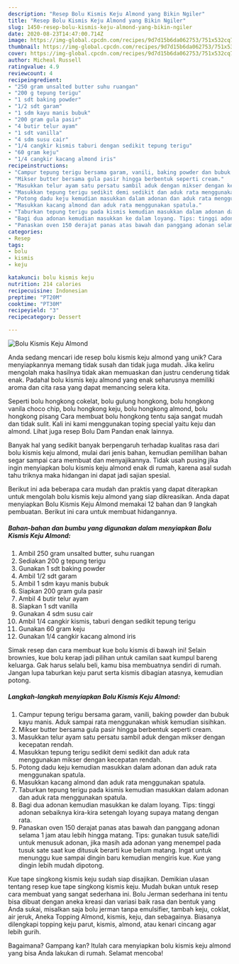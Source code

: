 ```yaml
---
description: "Resep Bolu Kismis Keju Almond yang Bikin Ngiler"
title: "Resep Bolu Kismis Keju Almond yang Bikin Ngiler"
slug: 1450-resep-bolu-kismis-keju-almond-yang-bikin-ngiler
date: 2020-08-23T14:47:00.714Z
image: https://img-global.cpcdn.com/recipes/9d7d15b6da062753/751x532cq70/bolu-kismis-keju-almond-foto-resep-utama.jpg
thumbnail: https://img-global.cpcdn.com/recipes/9d7d15b6da062753/751x532cq70/bolu-kismis-keju-almond-foto-resep-utama.jpg
cover: https://img-global.cpcdn.com/recipes/9d7d15b6da062753/751x532cq70/bolu-kismis-keju-almond-foto-resep-utama.jpg
author: Micheal Russell
ratingvalue: 4.9
reviewcount: 4
recipeingredient:
- "250 gram unsalted butter suhu ruangan"
- "200 g tepung terigu"
- "1 sdt baking powder"
- "1/2 sdt garam"
- "1 sdm kayu manis bubuk"
- "200 gram gula pasir"
- "4 butir telur ayam"
- "1 sdt vanilla"
- "4 sdm susu cair"
- "1/4 cangkir kismis taburi dengan sedikit tepung terigu"
- "60 gram keju"
- "1/4 cangkir kacang almond iris"
recipeinstructions:
- "Campur tepung terigu bersama garam, vanili, baking powder dan bubuk kayu manis. Aduk sampai rata menggunakan whisk kemudian sisihkan."
- "Mikser butter bersama gula pasir hingga berbentuk seperti cream."
- "Masukkan telur ayam satu persatu sambil aduk dengan mikser dengan kecepatan rendah."
- "Masukkan tepung terigu sedikit demi sedikit dan aduk rata menggunakan mikser dengan kecepatan rendah."
- "Potong dadu keju kemudian masukkan dalam adonan dan aduk rata menggunakan spatula."
- "Masukkan kacang almond dan aduk rata menggunakan spatula."
- "Taburkan tepung terigu pada kismis kemudian masukkan dalam adonan dan aduk rata menggunakan spatula."
- "Bagi dua adonan kemudian masukkan ke dalam loyang. Tips: tinggi adonan sebaiknya kira-kira setengah loyang supaya matang dengan rata."
- "Panaskan oven 150 derajat panas atas bawah dan panggang adonan selama 1 jam atau lebih hingga matang. Tips: gunakan tusuk sate/lidi untuk menusuk adonan, jika masih ada adonan yang menempel pada tusuk sate saat kue ditusuk berarti kue belum matang. Ingat untuk menunggu kue sampai dingin baru kemudian mengiris kue. Kue yang dingin lebih mudah dipotong."
categories:
- Resep
tags:
- bolu
- kismis
- keju

katakunci: bolu kismis keju 
nutrition: 214 calories
recipecuisine: Indonesian
preptime: "PT20M"
cooktime: "PT30M"
recipeyield: "3"
recipecategory: Dessert

---
```



![Bolu Kismis Keju Almond](https://img-global.cpcdn.com/recipes/9d7d15b6da062753/751x532cq70/bolu-kismis-keju-almond-foto-resep-utama.jpg)

Anda sedang mencari ide resep bolu kismis keju almond yang unik? Cara menyiapkannya memang tidak susah dan tidak juga mudah. Jika keliru mengolah maka hasilnya tidak akan memuaskan dan justru cenderung tidak enak. Padahal bolu kismis keju almond yang enak seharusnya memiliki aroma dan cita rasa yang dapat memancing selera kita.

Seperti bolu hongkong cokelat, bolu gulung hongkong, bolu hongkong vanila choco chip, bolu hongkong keju, bolu hongkong almond, bolu hongkong pisang Cara membuat bolu hongkong tentu saja sangat mudah dan tidak sulit. Kali ini kami menggunakan toping special yaitu keju dan almond. Lihat juga resep Bolu Dam Pandan enak lainnya.

Banyak hal yang sedikit banyak berpengaruh terhadap kualitas rasa dari bolu kismis keju almond, mulai dari jenis bahan, kemudian pemilihan bahan segar sampai cara membuat dan menyajikannya. Tidak usah pusing jika ingin menyiapkan bolu kismis keju almond enak di rumah, karena asal sudah tahu triknya maka hidangan ini dapat jadi sajian spesial.


Berikut ini ada beberapa cara mudah dan praktis yang dapat diterapkan untuk mengolah bolu kismis keju almond yang siap dikreasikan. Anda dapat menyiapkan Bolu Kismis Keju Almond memakai 12 bahan dan 9 langkah pembuatan. Berikut ini cara untuk membuat hidangannya.

<!--inarticleads1-->

##### Bahan-bahan dan bumbu yang digunakan dalam menyiapkan Bolu Kismis Keju Almond:

1. Ambil 250 gram unsalted butter, suhu ruangan
1. Sediakan 200 g tepung terigu
1. Gunakan 1 sdt baking powder
1. Ambil 1/2 sdt garam
1. Ambil 1 sdm kayu manis bubuk
1. Siapkan 200 gram gula pasir
1. Ambil 4 butir telur ayam
1. Siapkan 1 sdt vanilla
1. Gunakan 4 sdm susu cair
1. Ambil 1/4 cangkir kismis, taburi dengan sedikit tepung terigu
1. Gunakan 60 gram keju
1. Gunakan 1/4 cangkir kacang almond iris


Simak resep dan cara membuat kue bolu kismis di bawah ini! Selain brownies, kue bolu kerap jadi pilihan untuk camilan saat kumpul bareng keluarga. Gak harus selalu beli, kamu bisa membuatnya sendiri di rumah. Jangan lupa taburkan keju parut serta kismis dibagian atasnya, kemudian potong. 

<!--inarticleads2-->

##### Langkah-langkah menyiapkan Bolu Kismis Keju Almond:

1. Campur tepung terigu bersama garam, vanili, baking powder dan bubuk kayu manis. Aduk sampai rata menggunakan whisk kemudian sisihkan.
1. Mikser butter bersama gula pasir hingga berbentuk seperti cream.
1. Masukkan telur ayam satu persatu sambil aduk dengan mikser dengan kecepatan rendah.
1. Masukkan tepung terigu sedikit demi sedikit dan aduk rata menggunakan mikser dengan kecepatan rendah.
1. Potong dadu keju kemudian masukkan dalam adonan dan aduk rata menggunakan spatula.
1. Masukkan kacang almond dan aduk rata menggunakan spatula.
1. Taburkan tepung terigu pada kismis kemudian masukkan dalam adonan dan aduk rata menggunakan spatula.
1. Bagi dua adonan kemudian masukkan ke dalam loyang. Tips: tinggi adonan sebaiknya kira-kira setengah loyang supaya matang dengan rata.
1. Panaskan oven 150 derajat panas atas bawah dan panggang adonan selama 1 jam atau lebih hingga matang. Tips: gunakan tusuk sate/lidi untuk menusuk adonan, jika masih ada adonan yang menempel pada tusuk sate saat kue ditusuk berarti kue belum matang. Ingat untuk menunggu kue sampai dingin baru kemudian mengiris kue. Kue yang dingin lebih mudah dipotong.


Kue tape singkong kismis keju sudah siap disajikan. Demikian ulasan tentang resep kue tape singkong kismis keju. Mudah bukan untuk resep cara membuat yang sangat sederhana ini. Bolu Jerman sederhana ini tentu bisa dibuat dengan aneka kreasi dan variasi baik rasa dan bentuk yang Anda sukai, misalkan saja bolu jerman tanpa emulsifier, tambah keju, coklat, air jeruk, Aneka Topping Almond, kismis, keju, dan sebagainya. Biasanya dilengkapi topping keju parut, kismis, almond, atau kenari cincang agar lebih gurih. 

Bagaimana? Gampang kan? Itulah cara menyiapkan bolu kismis keju almond yang bisa Anda lakukan di rumah. Selamat mencoba!

